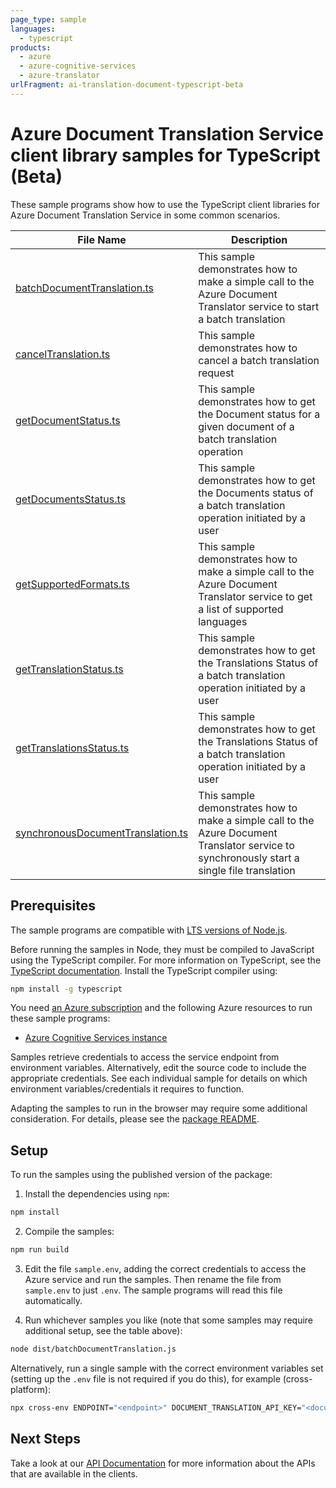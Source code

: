 ```yaml
---
page_type: sample
languages:
  - typescript
products:
  - azure
  - azure-cognitive-services
  - azure-translator
urlFragment: ai-translation-document-typescript-beta
---
```


# Azure Document Translation Service client library samples for TypeScript (Beta)

These sample programs show how to use the TypeScript client libraries for Azure Document Translation Service in some common scenarios.

| **File Name**                                                       | **Description**                                                                                                                              |
| ------------------------------------------------------------------- | -------------------------------------------------------------------------------------------------------------------------------------------- |
| [batchDocumentTranslation.ts][batchdocumenttranslation]             | This sample demonstrates how to make a simple call to the Azure Document Translator service to start a batch translation                     |
| [cancelTranslation.ts][canceltranslation]                           | This sample demonstrates how to cancel a batch translation request                                                                           |
| [getDocumentStatus.ts][getdocumentstatus]                           | This sample demonstrates how to get the Document status for a given document of a batch translation operation                                |
| [getDocumentsStatus.ts][getdocumentsstatus]                         | This sample demonstrates how to get the Documents status of a batch translation operation initiated by a user                                |
| [getSupportedFormats.ts][getsupportedformats]                       | This sample demonstrates how to make a simple call to the Azure Document Translator service to get a list of supported languages             |
| [getTranslationStatus.ts][gettranslationstatus]                     | This sample demonstrates how to get the Translations Status of a batch translation operation initiated by a user                             |
| [getTranslationsStatus.ts][gettranslationsstatus]                   | This sample demonstrates how to get the Translations Status of a batch translation operation initiated by a user                             |
| [synchronousDocumentTranslation.ts][synchronousdocumenttranslation] | This sample demonstrates how to make a simple call to the Azure Document Translator service to synchronously start a single file translation |

## Prerequisites

The sample programs are compatible with [LTS versions of Node.js](https://github.com/nodejs/release#release-schedule).

Before running the samples in Node, they must be compiled to JavaScript using the TypeScript compiler. For more information on TypeScript, see the [TypeScript documentation][typescript]. Install the TypeScript compiler using:

```bash
npm install -g typescript
```

You need [an Azure subscription][freesub] and the following Azure resources to run these sample programs:

- [Azure Cognitive Services instance][createinstance_azurecognitiveservicesinstance]

Samples retrieve credentials to access the service endpoint from environment variables. Alternatively, edit the source code to include the appropriate credentials. See each individual sample for details on which environment variables/credentials it requires to function.

Adapting the samples to run in the browser may require some additional consideration. For details, please see the [package README][package].

## Setup

To run the samples using the published version of the package:

1. Install the dependencies using `npm`:

```bash
npm install
```

2. Compile the samples:

```bash
npm run build
```

3. Edit the file `sample.env`, adding the correct credentials to access the Azure service and run the samples. Then rename the file from `sample.env` to just `.env`. The sample programs will read this file automatically.

4. Run whichever samples you like (note that some samples may require additional setup, see the table above):

```bash
node dist/batchDocumentTranslation.js
```

Alternatively, run a single sample with the correct environment variables set (setting up the `.env` file is not required if you do this), for example (cross-platform):

```bash
npx cross-env ENDPOINT="<endpoint>" DOCUMENT_TRANSLATION_API_KEY="<document translation api key>" node dist/batchDocumentTranslation.js
```

## Next Steps

Take a look at our [API Documentation][apiref] for more information about the APIs that are available in the clients.

[batchdocumenttranslation]: https://github.com/Azure/azure-sdk-for-js/blob/main/sdk/translation/ai-translation-document-rest/samples/v1-beta/typescript/src/batchDocumentTranslation.ts
[canceltranslation]: https://github.com/Azure/azure-sdk-for-js/blob/main/sdk/translation/ai-translation-document-rest/samples/v1-beta/typescript/src/cancelTranslation.ts
[getdocumentstatus]: https://github.com/Azure/azure-sdk-for-js/blob/main/sdk/translation/ai-translation-document-rest/samples/v1-beta/typescript/src/getDocumentStatus.ts
[getdocumentsstatus]: https://github.com/Azure/azure-sdk-for-js/blob/main/sdk/translation/ai-translation-document-rest/samples/v1-beta/typescript/src/getDocumentsStatus.ts
[getsupportedformats]: https://github.com/Azure/azure-sdk-for-js/blob/main/sdk/translation/ai-translation-document-rest/samples/v1-beta/typescript/src/getSupportedFormats.ts
[gettranslationstatus]: https://github.com/Azure/azure-sdk-for-js/blob/main/sdk/translation/ai-translation-document-rest/samples/v1-beta/typescript/src/getTranslationStatus.ts
[gettranslationsstatus]: https://github.com/Azure/azure-sdk-for-js/blob/main/sdk/translation/ai-translation-document-rest/samples/v1-beta/typescript/src/getTranslationsStatus.ts
[synchronousdocumenttranslation]: https://github.com/Azure/azure-sdk-for-js/blob/main/sdk/translation/ai-translation-document-rest/samples/v1-beta/typescript/src/synchronousDocumentTranslation.ts
[apiref]: https://docs.microsoft.com/javascript/api/@azure/ai-translation-document
[freesub]: https://azure.microsoft.com/free/
[createinstance_azurecognitiveservicesinstance]: https://docs.microsoft.com/azure/cognitive-services/cognitive-services-apis-create-account
[package]: https://github.com/Azure/azure-sdk-for-js/tree/main/sdk/translation/ai-translation-document-rest/README.md
[typescript]: https://www.typescriptlang.org/docs/home.html
